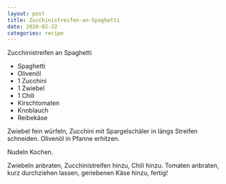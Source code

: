 ```yaml
---
layout: post
title: Zucchinistreifen-an-Spaghetti
date: 2020-02-22
categories: recipe
---
```

﻿Zucchinistreifen an Spaghetti

- Spaghetti
- Olivenöl
- 1 Zucchini
- 1 Zwiebel
- 1 Chili
- Kirschtomaten
- Knoblauch
- Reibekäse

Zwiebel fein würfeln, Zucchini mit Spargelschäler in längs Streifen schneiden.
Olivenöl in Pfanne erhitzen.

Nudeln Kochen.

Zwiebeln anbraten, Zucchinistreifen hinzu, Chili hinzu.
Tomaten anbraten, kurz durchziehen lassen, geriebenen Käse hinzu, fertig!